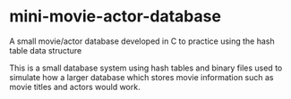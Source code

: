 # mini-movie-actor-database

A small movie/actor database developed in C to practice using the hash table data structure

This is a small database system using hash tables and binary files used to simulate how a larger database which stores movie information such as movie titles and actors would work.
